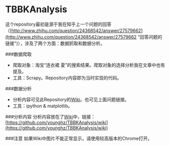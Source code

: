 TBBKAnalysis
============

这个repository最初是源于我在知乎上一个问题的回答（[http://www.zhihu.com/question/24368542/answer/27579662](http://www.zhihu.com/question/24368542/answer/27579662 "回答问题的链接")），涉及了两个方面：数据抓取和数据分析。

###数据爬取
+ 爬取对象：淘宝“连衣裙 夏”的搜索结果。爬取对象的选择分析我在文章中也有提及。
+ 工具：Scrapy。Repository内容即为当时实现的代码。

###数据分析
+ 分析内容可见此Repository的[Wiki](https://github.com/younghz/TBBKAnalysis/wiki)。也可见上面问题链接。
+ 工具：ipython & matplotlib。

###分析内容
分析内容放在了[Wiki](https://github.com/younghz/TBBKAnalysis/wiki)中，链接：[https://github.com/younghz/TBBKAnalysis/wiki](https://github.com/younghz/TBBKAnalysis/wiki)    

###注意
如果Wiki中图片不能正常显示，请使用较高版本的Chrome打开。

